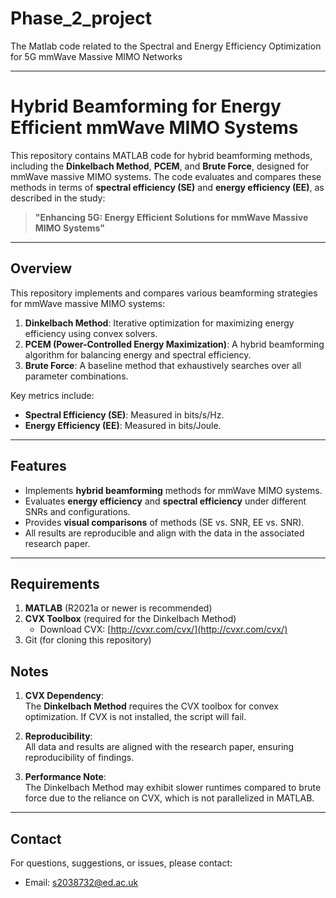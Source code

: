 # Phase_2_project
The Matlab code related to the Spectral and Energy Efficiency Optimization for 5G mmWave Massive MIMO Networks

---

# Hybrid Beamforming for Energy Efficient mmWave MIMO Systems

This repository contains MATLAB code for hybrid beamforming methods, including the **Dinkelbach Method**, **PCEM**, and **Brute Force**, designed for mmWave massive MIMO systems. The code evaluates and compares these methods in terms of **spectral efficiency (SE)** and **energy efficiency (EE)**, as described in the study:

> **"Enhancing 5G: Energy Efficient Solutions for mmWave Massive MIMO Systems"**
---

## Overview

This repository implements and compares various beamforming strategies for mmWave massive MIMO systems:
1. **Dinkelbach Method**: Iterative optimization for maximizing energy efficiency using convex solvers.
2. **PCEM (Power-Controlled Energy Maximization)**: A hybrid beamforming algorithm for balancing energy and spectral efficiency.
3. **Brute Force**: A baseline method that exhaustively searches over all parameter combinations.

Key metrics include:
- **Spectral Efficiency (SE)**: Measured in bits/s/Hz.
- **Energy Efficiency (EE)**: Measured in bits/Joule.

---

## Features

- Implements **hybrid beamforming** methods for mmWave MIMO systems.
- Evaluates **energy efficiency** and **spectral efficiency** under different SNRs and configurations.
- Provides **visual comparisons** of methods (SE vs. SNR, EE vs. SNR).
- All results are reproducible and align with the data in the associated research paper.

---

## Requirements

1. **MATLAB** (R2021a or newer is recommended)
2. **CVX Toolbox** (required for the Dinkelbach Method)
   - Download CVX: [http://cvxr.com/cvx/](http://cvxr.com/cvx/)
3. Git (for cloning this repository)


## Notes

1. **CVX Dependency**:  
   The **Dinkelbach Method** requires the CVX toolbox for convex optimization. If CVX is not installed, the script will fail.  

2. **Reproducibility**:  
   All data and results are aligned with the research paper, ensuring reproducibility of findings.

3. **Performance Note**:  
   The Dinkelbach Method may exhibit slower runtimes compared to brute force due to the reliance on CVX, which is not parallelized in MATLAB.

---
## Contact

For questions, suggestions, or issues, please contact:
- Email: s2038732@ed.ac.uk

